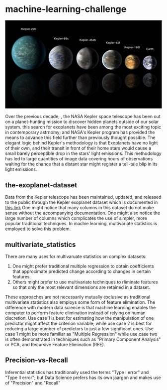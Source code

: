 # machine-learning-challenge

![](Images/exoplanets.jpg)

Over the previous decade, , the NASA Kepler space telescope has been out on a planet-hunting mission to discover hidden planets outside of our solar system. this search for exoplanets have been among the most exciting topic in contemporary astrnomy; and NASA's Kepler program has provided the means to advance this field further than previously thought possible. 
The elegant logic behind Kepler's methodology is that Exoplanets have no light of their own, and their transit in front of their home stars would cause a small barely perceptible drop in the stars' light emissions. 
This methodology has led to large quantities of image data  covering hours of observations waiting for the chance that a distant star  might  register a tell-tale blip in its light emissions. 

## the-exoplanet-dataset

Data from the Kepler telescope has been maintained, updated, and released to the public through the Kepler exoplanet dataset which is documented in [this link](https://exoplanetarchive.ipac.caltech.edu/docs/API_kepcandidate_columns.html) One might notice that many columns in this dataset do not make sense without the accompanying documentation. One might also notice the large number of columns which complicates the use of simpler, more popular traditional techniques. In machie learning, multivariate statistics is employed to solve this problem. 

## multivariate_statistics

There are many uses for multivaruate statistics on complex datasets:
1. One might prefer traditional multiple regression to obtain coefficients that approcimate predicted change according to changes in certain features. 
2. Others might prefer to use multivariate techniques to rliminate features so that only the most relevant dimensions are retained in a dataset. 

These approaches are not necessarily mutually exclusive as traditional multivariate statistics also employs some form of feature elimination. The difference with modern data science is that machine learning enables the computer to perform feature elimination instead of relying on human discretion. Use case 1 is best for estimating how the manipulation of one predictor might affect the criterion variable; while use case 2 is best for reducing a large number of predictors to just a few significant ones. Use case 1 might be more familiar as "Multiple Regression" while use case two is often demonstrated in techniques such as "Primary Component Analysis" or PCA, and Recursive Feature Elimination (RFE).  

## Precision-vs-Recall

Inferential statistics has traditionally used the terms "Type I error" and "Type II error"; but Data Science prefers has its own jaargon and makes use of "Precision" and "Recall"
